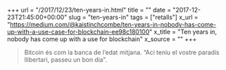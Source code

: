 +++
url = "/2017/12/23/ten-years-in.html"
title = ""
date = "2017-12-23T21:45:00+00:00"
slug = "ten-years-in"
tags = ["retalls"]
x_url = "https://medium.com/@kaistinchcombe/ten-years-in-nobody-has-come-up-with-a-use-case-for-blockchain-ee98c180100"
x_title = "Ten years in, nobody has come up with a use for blockchain"
x_source = ""
+++


> Bitcoin és com la banca de l’edat mitjana. “Ací teniu el vostre paradís llibertari, passeu un bon dia”.
